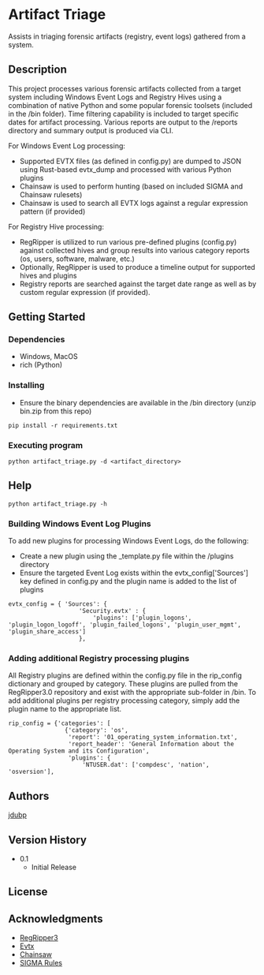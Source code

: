 # Artifact Triage
Assists in triaging forensic artifacts (registry, event logs) gathered from a system.

## Description
This project processes various forensic artifacts collected from a target system including Windows Event Logs and Registry Hives using a combination of native Python and some popular forensic toolsets (included in the /bin folder). Time filtering capability is included to target specific dates for artifact processing. Various reports are output to the /reports directory and summary output is produced via CLI.

For Windows Event Log processing:
* Supported EVTX files (as defined in config.py) are dumped to JSON using Rust-based evtx_dump and processed with various Python plugins
* Chainsaw is used to perform hunting (based on included SIGMA and Chainsaw rulesets) 
* Chainsaw is used to search all EVTX logs against a regular expression pattern (if provided)

For Registry Hive processing:
* RegRipper is utilized to run various pre-defined plugins (config.py) against collected hives and group results into various category reports (os, users, software, malware, etc.)
* Optionally, RegRipper is used to produce a timeline output for supported hives and plugins
* Registry reports are searched against the target date range as well as by custom regular expression (if provided).

## Getting Started
### Dependencies
* Windows, MacOS
* rich (Python)

### Installing
* Ensure the binary dependencies are available in the /bin directory (unzip bin.zip from this repo)
```
pip install -r requirements.txt
```

### Executing program
```
python artifact_triage.py -d <artifact_directory>
```

## Help
```
python artifact_triage.py -h
```

### Building Windows Event Log Plugins
To add new plugins for processing Windows Event Logs, do the following:
* Create a new plugin using the _template.py file within the /plugins directory
* Ensure the targeted Event Log exists within the evtx_config['Sources'] key defined in config.py and the plugin name is added to the list of plugins
```
evtx_config = { 'Sources': {
                    'Security.evtx' : {
                        'plugins': ['plugin_logons', 'plugin_logon_logoff', 'plugin_failed_logons', 'plugin_user_mgmt', 'plugin_share_access']
                    },
```

### Adding additional Registry processing plugins
All Registry plugins are defined within the config.py file in the rip_config dictionary and grouped by category. These plugins are pulled from the RegRipper3.0 repository and exist with the appropriate sub-folder in /bin. To add additional plugins per registry processing category, simply add the plugin name to the appropriate list.
```
rip_config = {'categories': [
                {'category': 'os',
                 'report': '01_operating_system_information.txt',
                 'report_header': 'General Information about the Operating System and its Configuration',
                 'plugins': {
                     'NTUSER.dat': ['compdesc', 'nation', 'osversion'],
```

## Authors
[jdubp](https://twitter.com/j_dubp)

## Version History
* 0.1
    * Initial Release

## License

## Acknowledgments
* [RegRipper3](https://github.com/keydet89/RegRipper3.0)
* [Evtx](https://github.com/omerbenamram/evtx)
* [Chainsaw](https://github.com/WithSecureLabs/chainsaw)
* [SIGMA Rules](https://github.com/SigmaHQ/sigma/tree/master/rules)